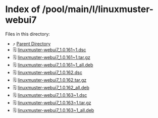 
# Index of /pool/main/l/linuxmuster-webui7
Files in this directory:
- ⤴ [Parent Directory](../)
- 🗒 [linuxmuster-webui7_1.0.161~1.dsc](linuxmuster-webui7_1.0.161~1.dsc)
- 🗒 [linuxmuster-webui7_1.0.161~1.tar.gz](linuxmuster-webui7_1.0.161~1.tar.gz)
- 🗒 [linuxmuster-webui7_1.0.161~1_all.deb](linuxmuster-webui7_1.0.161~1_all.deb)
- 🗒 [linuxmuster-webui7_1.0.162.dsc](linuxmuster-webui7_1.0.162.dsc)
- 🗒 [linuxmuster-webui7_1.0.162.tar.gz](linuxmuster-webui7_1.0.162.tar.gz)
- 🗒 [linuxmuster-webui7_1.0.162_all.deb](linuxmuster-webui7_1.0.162_all.deb)
- 🗒 [linuxmuster-webui7_1.0.163~1.dsc](linuxmuster-webui7_1.0.163~1.dsc)
- 🗒 [linuxmuster-webui7_1.0.163~1.tar.gz](linuxmuster-webui7_1.0.163~1.tar.gz)
- 🗒 [linuxmuster-webui7_1.0.163~1_all.deb](linuxmuster-webui7_1.0.163~1_all.deb)
